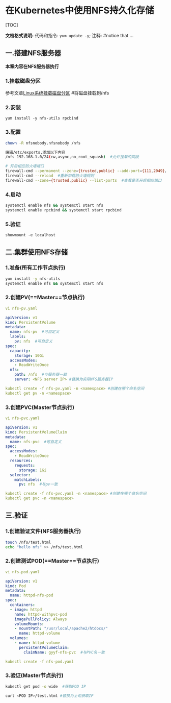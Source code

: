 # 在Kubernetes中使用NFS持久化存储

[TOC]

**文档格式说明:**
代码和指令:     `yum update -y`;
注释:             #notice that ...

## 一.搭建NFS服务器

**本章内容在NFS服务器执行**

### 1.挂载磁盘分区

参考文章[Linux系统挂载磁盘分区](http://10.22.30.200:3000/projects/gyyf-tdps-manage-tdjv/knowledgebase/articles/77) #将磁盘挂载到/nfs

### 2.安装

`yum install -y nfs-utils rpcbind`

### 3.配置

```bash
chown -R nfsnobody.nfsnobody /nfs

编辑/etc/exports,添加以下内容
/nfs 192.168.1.0/24(rw,async,no_root_squash)  #允许挂载的网段

# 开启相应防火墙端口
firewall-cmd --permanent --zone={trusted,public} --add-port={111,2049}/tcp
firewall-cmd --reload  #重新加载防火墙规则
firewall-cmd --zone={trusted,public} --list-ports  #查看是否开启相应端口
```
### 4.启动

```bash
systemctl enable nfs && systemctl start nfs
systemctl enable rpcbind && systemctl start rpcbind
```
### 5.验证

`showmount -e localhost`

## 二.集群使用NFS存储

### 1.准备(所有工作节点执行)

```bash
yum install -y nfs-utils
systemctl enable nfs && systemctl start nfs
```
### 2.创建PV(==Master==节点执行)

```yml
vi nfs-pv.yaml

apiVersion: v1
kind: PersistentVolume
metadata:
  name: nfs-pv  #可自定义
  labels:
    pv: nfs  #可自定义
spec:
  capacity:
    storage: 10Gi
  accessModes:
    - ReadWriteOnce
  nfs:
    path: /nfs  #与服务器一致
    server: <NFS server IP> #替换为实际NFS服务器IP

kubectl create -f nfs-pv.yaml -n <namespace> #创建在哪个命名空间
kubectl get pv -n <namespace>
```
### 3.创建PVC(Master节点执行)

```yml
vi nfs-pvc.yaml

apiVersion: v1
kind: PersistentVolumeClaim
metadata:
  name: nfs-pvc  #可自定义
spec:
  accessModes:
    - ReadWriteOnce
  resources:
    requests:
      storage: 1Gi
  selector:
    matchLabels:
      pv: nfs  #与pv一致

kubectl create -f nfs-pvc.yaml -n <namespace> #创建在哪个命名空间
kubectl get pvc -n <namespace>
```
## 三.验证

### 1.创建验证文件(NFS服务器执行)

```bash
touch /nfs/test.html
echo "hello nfs" >> /nfs/test.html
```
### 2.创建测试POD(==Master==节点执行)

```yml
vi nfs-pod.yaml

apiVersion: v1
kind: Pod
metadata:
  name: httpd-nfs-pod
spec:
  containers:
  - image: httpd
    name: httpd-withpvc-pod
    imagePullPolicy: Always
    volumeMounts:
    - mountPath: "/usr/local/apache2/htdocs/"
      name: httpd-volume
  volumes:
    - name: httpd-volume
      persistentVolumeClaim:
        claimName: gyyf-nfs-pvc  #与PVC名一致

kubectl create -f nfs-pod.yaml
```
### 3.验证(Master节点执行)

```bash
kubectl get pod -o wide  #获取POD IP

curl <POD IP>/test.html #替换为上句获取IP
```